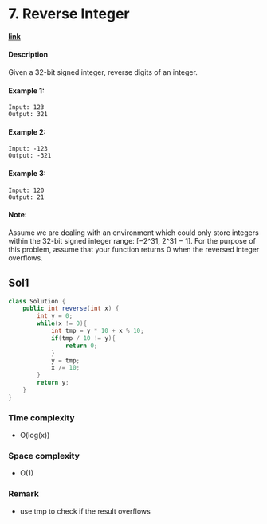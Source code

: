 # 7. Reverse Integer

#### [link](https://leetcode.com/problems/reverse-integer/)

#### Description
Given a 32-bit signed integer, reverse digits of an integer.

#### Example 1:
```
Input: 123
Output: 321
```
#### Example 2:
```
Input: -123
Output: -321
```
#### Example 3:
```
Input: 120
Output: 21
```

#### Note:
Assume we are dealing with an environment which could only store integers within the 32-bit signed integer range: [−2^31,  2^31 − 1]. For the purpose of this problem, assume that your function returns 0 when the reversed integer overflows.

## Sol1
```java
class Solution {
    public int reverse(int x) {
        int y = 0;
        while(x != 0){
            int tmp = y * 10 + x % 10;
            if(tmp / 10 != y){
                return 0;
            }
            y = tmp;
            x /= 10;
        }
        return y;
    }
}
```
### Time complexity
* O(log(x))
### Space complexity
* O(1)
### Remark
* use tmp to check if the result overflows